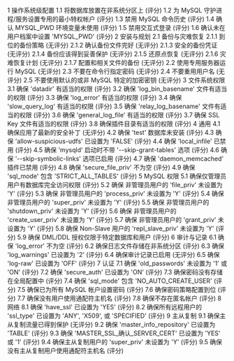 1 操作系统级配置 
1.1 将数据库放置在非系统分区上 (评分) 
1.2 为 MySQL 守护进程/服务设置专用的最小特权帐户 (评分) 
1.3 禁用 MySQL 命令历史 (评分) 
1.4 确认 MYSQL_PWD 环境变量未使用 (评分) 
1.5 禁用交互式登录 (评分) 
1.6 确认未在用户档案中设置 'MYSQL_PWD' (评分) 
2 安装与规划 
2.1 备份与灾难恢复 
2.1.1 到位的备份策略 (无评分) 
2.1.2 确认备份文件完好 (无评分) 
2.1.3 安全的备份凭证 (无评分) 
2.1.4 备份应该得到妥善保护 (无评分) 
2.1.5 还原点恢复 (无评分) 
2.1.6 灾难恢复计划 (无评分) 
2.1.7 配置和相关文件的备份 (无评分) 
2.2 使用专用服务器运行 MySQL (无评分) 
2.3 不要在命令行指定密码 (无评分) 
2.4 不要重用用户名 (无评分) 
2.5 不要使用默认的或非 MySQL 特定的加密密钥 (无评分) 
3 文件系统权限 
3.1 确保 'datadir' 有适当的权限 (评分) 
3.2 确保 'log_bin_basename' 文件有适当的权限 (评分) 
3.3 确保 'log_error' 有适当的权限 (评分) 
3.4 确保 'slow_query_log' 有适当的权限 (评分) 
3.5 确保 'relay_log_basename' 文件有适当的权限 (评分) 
3.6 确保 'general_log_file' 有适当的权限 (评分) 
3.7 确保 SSL Key 文件有适当的权限 (评分) 
3.8 确保插件目录有适当的权限 (评分) 
4 通用 
4.1 确保应用了最新的安全补丁 (无评分) 
4.2 确保 'test' 数据库未安装 (评分) 
4.3 确保 'allow-suspicious-udfs' 已设置为 'FALSE' (评分) 
4.4 确保 'local_infile' 已禁用 (评分) 
4.5 确保 'mysqld' 启动时不带 '--skip-grant-tables' 选项 (评分) 
4.6 确保 '--skip-symbolic-links' 选项已启用 (评分) 
4.7 确保 'daemon_memcached' 插件已禁用 (评分) 
4.8 确保 'secure_file_priv' 不为空 (评分) 
4.9 确保 'sql_mode' 包含 'STRICT_ALL_TABLES' (评分) 
5 MySQL 权限 
5.1 确保仅管理员用户有数据库完全访问权限 (评分) 
5.2 确保 非管理员用户的 'file_priv' 未设置为 'Y' (评分) 
5.3 确保 非管理员用户的 'process_priv' 未设置为 'Y' (评分) 
5.4 确保 非管理员用户的 'super_priv' 未设置为 'Y' (评分) 
5.5 确保 非管理员用户的 'shutdown_priv' 未设置为 'Y' (评分) 
5.6 确保 非管理员用户的 'create_user_priv' 未设置为 'Y' (评分) 
5.7 确保 非管理员用户的 'grant_priv' 未设置为 'Y' (评分) 
5.8 确保 Non-Slave 用户的 'repl_slave_priv' 未设置为 'Y' (评分) 
5.9 确保 DML/DDL 授权仅限于特定数据库和用户 (评分) 
6 审计与记录 
6.1 确保 'log_error' 不为空 (评分) 
6.2 确保日志文件存储在非系统分区 (评分) 
6.3 确保 'log_warnings' 已设置为 '2' (评分) 
6.4 确保审计记录已启用 (无评分)
6.5 确保 'log-raw' 已设置为 'OFF' (评分)
7 认证 
7.1 确保 'old_passwords' 未设置为 '1' 或 'ON' (评分) 
7.2 确保 'secure_auth' 已设置为 'ON' (评分) 
7.3 确保密码没有存储在全局配置中 (评分) 
7.4 确保 'sql_mode' 包含 'NO_AUTO_CREATE_USER' (评分) 
7.5 确保已为所有 MySQL 帐户设置密码 (评分) 
7.6 确保密码策略配置到位 (评分) 
7.7 确保没有用户使用通配符主机名 (评分) 
7.8 确保不存在匿名帐户 (评分) 
8 网络 
8.1 确保 'have_ssl' 已设置为 'YES' (评分) 
8.2 确保所有远程用户的 'ssl_type' 已设置为 'ANY', 'X509', 或 'SPECIFIED' (评分) 
9 主从复制 
9.1 确保主从复制流量已得到保护 (无评分) 
9.2 确保 'master_info_repository' 已设置为 'TABLE' (评分) 
9.3 确保 'MASTER_SSL_确认_SERVER_CERT' 已设置为 'YES' 或 '1' (评分) 
9.4 确保主从复制用户的 'super_priv' 未设置为 'Y' (评分) 
9.5 确保没有主从复制用户使用通配符主机名 (评分) 